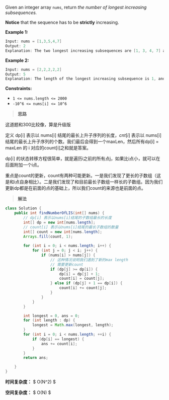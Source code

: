 Given an integer array `nums`, return *the number of longest increasing subsequences.*

**Notice** that the sequence has to be **strictly** increasing.

 

**Example 1:**

```java
Input: nums = [1,3,5,4,7]
Output: 2
Explanation: The two longest increasing subsequences are [1, 3, 4, 7] and [1, 3, 5, 7].
```

**Example 2:**

```java
Input: nums = [2,2,2,2,2]
Output: 5
Explanation: The length of the longest increasing subsequence is 1, and there are 5 increasing subsequences of length 1, so output 5.
```

 

**Constraints:**

- `1 <= nums.length <= 2000`
- `-10^6 <= nums[i] <= 10^6`



> **思路**

这道题和300比较像，算是升级版

定义 dp[i] 表示以 nums[i] 结尾的最长上升子序列的长度，*cnt*[*i*] 表示以 nums[i] 结尾的最长上升子序列的个数。我们最后会得到一个maxLen，然后所有dp[i] = maxLen 的 i 对应的count[i]之和就是答案。

dp[i] 的状态转移方程很简单，就是遍历i之前的所有点j，如果比i点小，就可以在后面附加一个i点。

重点是count的更新，count有两种可能更新。一是我们发现了更长的子数组（这是和i点自身相比）。二是我们发现了和目前最长子数组一样长的子数组。因为我们更新dp都是在前面的点的基础上，所以我们count的来源也是前面的点。



> **解法**

```java
class Solution {
    public int findNumberOfLIS(int[] nums) {
        // dp[i] 表示以nums[i]结尾的子数组最长的长度
        int[] dp = new int[nums.length];
        // count[i] 表示以nums[i]结尾的最长子数组的数量
        int[] count = new int[nums.length];
        Arrays.fill(count, 1);
        
        for (int i = 0; i < nums.length; i++) {
            for (int j = 0; j < i; j++) {
                if (nums[i] > nums[j]) {
                    // 这种情况说明我们遇到了新的max length
                    // 需要更新count
                    if (dp[j] >= dp[i]) {
                        dp[i] = dp[j] + 1;
                        count[i] = count[j];
                    } else if (dp[j] + 1 == dp[i]) {
                        count[i] += count[j];
                    }
                }
            }
        }

        int longest = 0, ans = 0;
        for (int length : dp) {
            longest = Math.max(longest, length);
        }
        for (int i = 0; i < nums.length; ++i) {
            if (dp[i] == longest) {
                ans += count[i];
            }
        }
        return ans;

    }
}
```

**时间复杂度：** $ O(N^2) $

**空间复杂度：** $ O(N) $
